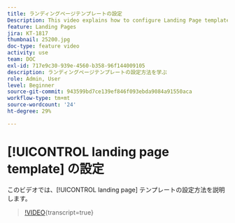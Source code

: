 ```yaml
---
title: ランディングページテンプレートの設定
Description: This video explains how to configure Landing Page templates in Adobe Campaign Standard.
feature: Landing Pages
jira: KT-1817
thumbnail: 25200.jpg
doc-type: feature video
activity: use
team: DOC
exl-id: 717e9c30-939e-4560-b358-96f144009105
description: ランディングページテンプレートの設定方法を学ぶ
role: Admin, User
level: Beginner
source-git-commit: 943599bd7ce139ef846f093ebda9084a91550aca
workflow-type: tm+mt
source-wordcount: '24'
ht-degree: 29%

---
```


# [!UICONTROL landing page template] の設定

このビデオでは、[!UICONTROL landing page] テンプレートの設定方法を説明します。

>[!VIDEO](https://video.tv.adobe.com/v/25200/?learn=on){transcript=true}
